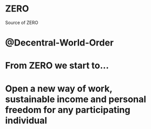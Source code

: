 # ZERO
Source of ZERO
# @Decentral-World-Order
# From ZERO we start to...
# Open a new way of work, sustainable income and personal freedom for any participating individual

